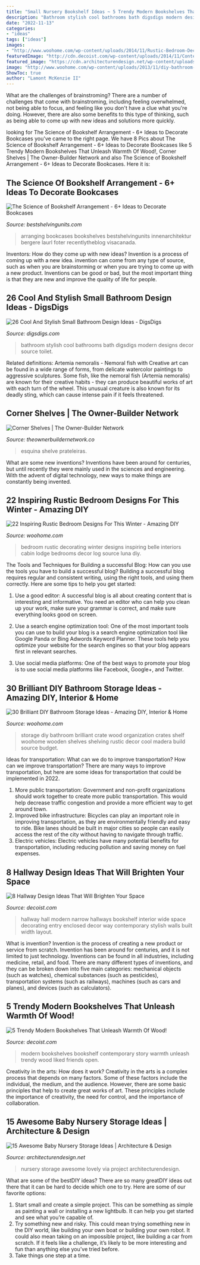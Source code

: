 ```yaml
---
title: "Small Nursery Bookshelf Ideas ~ 5 Trendy Modern Bookshelves That Unleash Warmth Of Wood!"
description: "Bathroom stylish cool bathrooms bath digsdigs modern designs decor source toilet"
date: "2022-11-13"
categories:
- "ideas"
tags: ["ideas"]
images:
- "http://www.woohome.com/wp-content/uploads/2014/11/Rustic-Bedroom-Decorating-Ideas-19.jpg"
featuredImage: "http://cdn.decoist.com/wp-content/uploads/2014/11/Contemporary-white-version-of-the-Zeus-bookshelf.jpg"
featured_image: "https://cdn.architecturendesign.net/wp-content/uploads/2014/09/712.jpg"
image: "http://www.woohome.com/wp-content/uploads/2013/11/diy-bathroom-storage-ideas-15.jpg"
ShowToc: true
author: "Lamont McKenzie II"
---
```



What are the challenges of brainstroming?
There are a number of challenges that come with brainstroming, including feeling overwhelmed, not being able to focus, and feeling like you don't have a clue what you're doing. However, there are also some benefits to this type of thinking, such as being able to come up with new ideas and solutions more quickly.

	

		
looking for The Science of Bookshelf Arrangement - 6+ Ideas to Decorate Bookcases you've came to the right page. We have 8 Pics about The Science of Bookshelf Arrangement - 6+ Ideas to Decorate Bookcases like 5 Trendy Modern Bookshelves That Unleash Warmth Of Wood!, Corner Shelves | The Owner-Builder Network and also The Science of Bookshelf Arrangement - 6+ Ideas to Decorate Bookcases. Here it is:
		
    
## The Science Of Bookshelf Arrangement - 6+ Ideas To Decorate Bookcases

<img loading=lazy src="https://bestshelvingunits.com/wp-content/uploads/2017/09/geometry_bookshelf_arrangement.jpg" onerror="this.onerror=null;this.src='https://tse1.mm.bing.net/th?id=OIP.aOW80onikkV27NtIiA0JXwAAAA&amp;pid=15.1';" alt="The Science of Bookshelf Arrangement - 6+ Ideas to Decorate Bookcases">

_Source: bestshelvingunits.com_

>arranging bookcases bookshelves bestshelvingunits innenarchitektur bergere laurl foter recentlytheblog visacanada. 

	

Inventors: How do they come up with new ideas?
Invention is a process of coming up with a new idea. invention can come from any type of source, such as when you are brainstorming or when you are trying to come up with a new product. Inventions can be good or bad, but the most important thing is that they are new and improve the quality of life for people.

    
## 26 Cool And Stylish Small Bathroom Design Ideas - DigsDigs

<img loading=lazy src="http://www.digsdigs.com/photos/cool-and-stylish-small-bathroom-design-ideas-23-554x738.jpg" onerror="this.onerror=null;this.src='https://tse3.mm.bing.net/th?id=OIP.3InsbOgUET2l_lEo0mjpagHaJ3&amp;pid=15.1';" alt="26 Cool And Stylish Small Bathroom Design Ideas - DigsDigs">

_Source: digsdigs.com_

>bathroom stylish cool bathrooms bath digsdigs modern designs decor source toilet. 

	

Related definitions: Artemia nemoralis - Nemoral fish with
Creative art can be found in a wide range of forms, from delicate watercolor paintings to aggressive sculptures. Some fish, like the nemoral fish (Artemia nemoralis) are known for their creative habits - they can produce beautiful works of art with each turn of the wheel. This unusual creature is also known for its deadly sting, which can cause intense pain if it feels threatened.

    
## Corner Shelves | The Owner-Builder Network

<img loading=lazy src="https://theownerbuildernetwork.co/wp-content/uploads/2014/01/corner_shelves15.jpg" onerror="this.onerror=null;this.src='https://tse1.mm.bing.net/th?id=OIP.RxXHsancBKA-CS3LxdnlTQHaLF&amp;pid=15.1';" alt="Corner Shelves | The Owner-Builder Network">

_Source: theownerbuildernetwork.co_

>esquina shelve prateleiras. 

	

What are some new inventions?
Inventions have been around for centuries, but until recently they were mainly used in the sciences and engineering. With the advent of digital technology, new ways to make things are constantly being invented.

    
## 22 Inspiring Rustic Bedroom Designs For This Winter - Amazing DIY

<img loading=lazy src="http://www.woohome.com/wp-content/uploads/2014/11/Rustic-Bedroom-Decorating-Ideas-19.jpg" onerror="this.onerror=null;this.src='https://tse3.mm.bing.net/th?id=OIP.4kX9LgsfpxW3mmwukMEQIgHaJ1&amp;pid=15.1';" alt="22 Inspiring Rustic Bedroom Designs For This Winter - Amazing DIY">

_Source: woohome.com_

>bedroom rustic decorating winter designs inspiring belle interiors cabin lodge bedrooms decor log source luna diy. 

	

The Tools and Techniques for Building a successful Blog: How can you use the tools you have to build a successful blog?
Building a successful blog requires regular and consistent writing, using the right tools, and using them correctly. Here are some tips to help you get started:
1. Use a good editor: A successful blog is all about creating content that is interesting and informative. You need an editor who can help you clean up your work, make sure your grammar is correct, and make sure everything looks good on screen.

2. Use a search engine optimization tool: One of the most important tools you can use to build your blog is a search engine optimization tool like Google Panda or Bing Adwords Keyword Planner. These tools help you optimize your website for the search engines so that your blog appears first in relevant searches.

3. Use social media platforms: One of the best ways to promote your blog is to use social media platforms like Facebook, Google+, and Twitter.

    
## 30 Brilliant DIY Bathroom Storage Ideas - Amazing DIY, Interior &amp; Home

<img loading=lazy src="http://www.woohome.com/wp-content/uploads/2013/11/diy-bathroom-storage-ideas-15.jpg" onerror="this.onerror=null;this.src='https://tse2.mm.bing.net/th?id=OIP.RfnL3iYEiyoSntoK85LdQAHaKO&amp;pid=15.1';" alt="30 Brilliant DIY Bathroom Storage Ideas - Amazing DIY, Interior &amp; Home">

_Source: woohome.com_

>storage diy bathroom brilliant crate wood organization crates shelf woohome wooden shelves shelving rustic decor cool madera build source budget. 

	

Ideas for transportation: What can we do to improve transportation?
How can we improve transportation? 
There are many ways to improve transportation, but here are some ideas for transportation that could be implemented in 2022.

1. More public transportation: Government and non-profit organizations should work together to create more public transportation. This would help decrease traffic congestion and provide a more efficient way to get around town.
2. Improved bike infrastructure: Bicycles can play an important role in improving transportation, as they are environmentally friendly and easy to ride. Bike lanes should be built in major cities so people can easily access the rest of the city without having to navigate through traffic. 
3. Electric vehicles: Electric vehicles have many potential benefits for transportation, including reducing pollution and saving money on fuel expenses.

    
## 8 Hallway Design Ideas That Will Brighten Your Space

<img loading=lazy src="http://cdn.decoist.com/wp-content/uploads/2012/07/hallway-with-bookshelf-wall.jpg" onerror="this.onerror=null;this.src='https://tse1.mm.bing.net/th?id=OIP.lvt6prO-xsyjZCDj6i987QHaLH&amp;pid=15.1';" alt="8 Hallway Design Ideas That Will Brighten Your Space">

_Source: decoist.com_

>hallway hall modern narrow hallways bookshelf interior wide space decorating entry enclosed decor way contemporary stylish walls built width layout. 

	

What is invention?
Invention is the process of creating a new product or service from scratch. Invention has been around for centuries, and it is not limited to just technology. Inventions can be found in all industries, including medicine, retail, and food. There are many different types of inventions, and they can be broken down into five main categories: mechanical objects (such as watches), chemical substances (such as pesticides), transportation systems (such as railways), machines (such as cars and planes), and devices (such as calculators).

    
## 5 Trendy Modern Bookshelves That Unleash Warmth Of Wood!

<img loading=lazy src="http://cdn.decoist.com/wp-content/uploads/2014/11/Contemporary-white-version-of-the-Zeus-bookshelf.jpg" onerror="this.onerror=null;this.src='https://tse2.mm.bing.net/th?id=OIP.EZ-9EKBFX7tys-wCQA4ZogHaLH&amp;pid=15.1';" alt="5 Trendy Modern Bookshelves That Unleash Warmth Of Wood!">

_Source: decoist.com_

>modern bookshelves bookshelf contemporary story warmth unleash trendy wood liked friends open. 

	

Creativity in the arts: How does it work?
Creativity in the arts is a complex process that depends on many factors. Some of these factors include the individual, the medium, and the audience. However, there are some basic principles that help to create great works of art. These principles include the importance of creativity, the need for control, and the importance of collaboration.

    
## 15 Awesome Baby Nursery Storage Ideas | Architecture &amp; Design

<img loading=lazy src="https://cdn.architecturendesign.net/wp-content/uploads/2014/09/712.jpg" onerror="this.onerror=null;this.src='https://tse3.mm.bing.net/th?id=OIP.hsbMCjgcfdAuWu9QGcOtoAHaFO&amp;pid=15.1';" alt="15 Awesome Baby Nursery Storage Ideas | Architecture &amp; Design">

_Source: architecturendesign.net_

>nursery storage awesome lovely via project architecturendesign. 

	

What are some of the bestDIY ideas?
There are so many greatDIY ideas out there that it can be hard to decide which one to try. Here are some of our favorite options: 
1) Start small and create a simple project. This can be something as simple as painting a wall or installing a new lightbulb. It can help you get started and see what you’re capable of. 
2) Try something new and risky. This could mean trying something new in the DIY world, like building your own boat or building your own robot. It could also mean taking on an impossible project, like building a car from scratch. If it feels like a challenge, it’s likely to be more interesting and fun than anything else you’ve tried before. 
3) Take things one step at a time.

